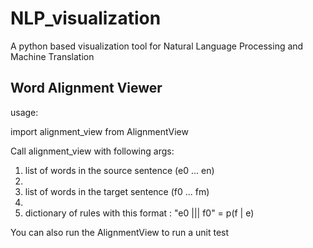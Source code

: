 # NLP_visualization
A python based visualization tool for Natural Language Processing and Machine Translation

## Word Alignment Viewer 
usage: 

import alignment_view from AlignmentView

Call alignment_view with following args:

1. list of words in the source sentence (e0 ... en)
2. 
2. list of words in the target sentence (f0 ... fm)
3. 
3. dictionary of rules with this format :  "e0 ||| f0" = p(f | e)

You can also run the AlignmentView to run a unit test
